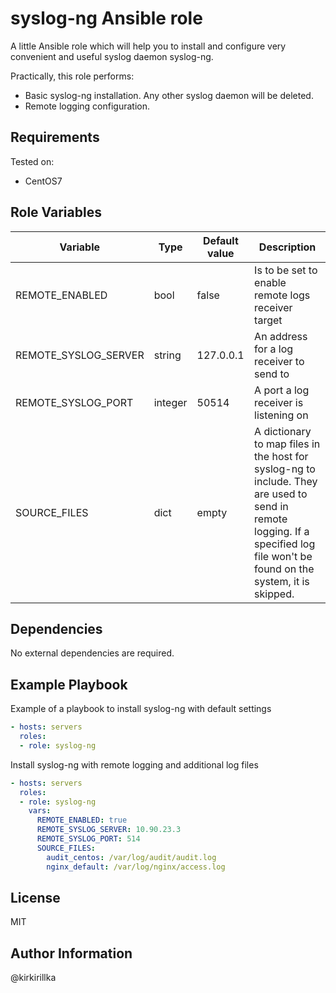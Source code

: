 syslog-ng Ansible role
=========

A little Ansible role which will help you to install and configure very convenient and useful syslog daemon syslog-ng.

Practically, this role performs:

- Basic syslog-ng installation. Any other syslog daemon will be deleted.
- Remote logging configuration.

Requirements
------------

Tested on:

-  CentOS7


Role Variables
--------------

|Variable|Type|Default value| Description|
|---|---|---|---|
|REMOTE_ENABLED|bool|false| Is to be set to enable remote logs receiver target|
|REMOTE_SYSLOG_SERVER|string|127.0.0.1| An address for a log receiver to send to|
|REMOTE_SYSLOG_PORT|integer|50514| A port a log receiver is listening on|
|SOURCE_FILES|dict| empty| A dictionary to map files in the host for syslog-ng to include. They are used to send in remote logging. If a specified log file won't be found on the system, it is skipped. |

Dependencies
------------

No external dependencies are required.

Example Playbook
----------------

Example of a playbook to install syslog-ng with default settings

```yaml
- hosts: servers
  roles:
  - role: syslog-ng
```

Install syslog-ng with remote logging and additional log files

```yaml
- hosts: servers
  roles:
  - role: syslog-ng
    vars:
      REMOTE_ENABLED: true
      REMOTE_SYSLOG_SERVER: 10.90.23.3
      REMOTE_SYSLOG_PORT: 514
      SOURCE_FILES:
        audit_centos: /var/log/audit/audit.log
        nginx_default: /var/log/nginx/access.log

```

License
-------

MIT

Author Information
------------------

@kirkirillka